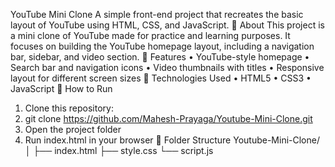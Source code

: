 YouTube Mini Clone
A simple front-end project that recreates the basic layout of YouTube using HTML, CSS, and JavaScript.
🔹 About
This project is a mini clone of YouTube made for practice and learning purposes.
It focuses on building the YouTube homepage layout, including a navigation bar, sidebar, and video section.
🔹 Features
•	YouTube-style homepage
•	Search bar and navigation icons
•	Video thumbnails with titles
•	Responsive layout for different screen sizes
🔹 Technologies Used
•	HTML5
•	CSS3
•	JavaScript
🔹 How to Run
1.	Clone this repository:
2.	git clone https://github.com/Mahesh-Prayaga/Youtube-Mini-Clone.git
3.	Open the project folder
4.	Run index.html in your browser
🔹 Folder Structure
Youtube-Mini-Clone/
│
├── index.html
├── style.css
└── script.js

